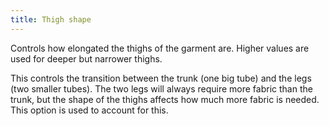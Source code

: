 ```yaml
---
title: Thigh shape
---
```


Controls how elongated the thighs of the garment are. Higher values are used for deeper but narrower thighs.

This controls the transition between the trunk (one big tube) and the legs (two smaller tubes). The two legs will always require more fabric than the trunk, but the shape of the thighs affects how much more fabric is needed. This option is used to account for this.
